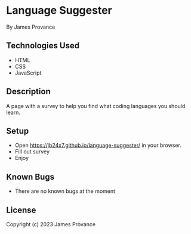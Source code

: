 # Language Suggester

By James Provance

## Technologies Used
* HTML
* CSS
* JavaScript

## Description
A page with a survey to help you find what coding languages you should learn.

## Setup
* Open https://jb24x7.github.io/language-suggester/ in your browser.
* Fill out survey
* Enjoy

## Known Bugs
* There are no known bugs at the moment

## License

Copyright (c) 2023 James Provance